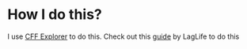 # How I do this?
I use [CFF Explorer](https://ntcore.com/explorer-suite/) to do this. Check out this [guide](http://youtube.com/watch?v=szoNZNBnP_g) by LagLife to do this
